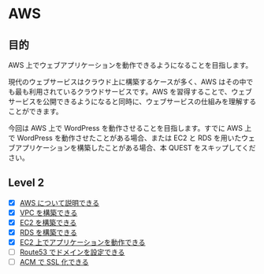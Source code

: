 # AWS

## 目的

AWS 上でウェブアプリケーションを動作できるようになることを目指します。

現代のウェブサービスはクラウド上に構築するケースが多く、AWS はその中でも最も利用されているクラウドサービスです。AWS を習得することで、ウェブサービスを公開できるようになると同時に、ウェブサービスの仕組みを理解することができます。

今回は AWS 上で WordPress を動作させることを目指します。すでに AWS 上で WordPress を動作させたことがある場合、または EC2 と RDS を用いたウェブアプリケーションを構築したことがある場合、本 QUEST をスキップしてください。

## Level 2

- [x] [AWS について説明できる](/quest/technologies/aws/AWS.md)
- [x] [VPC を構築できる](/quest/technologies/aws/VPC.md)
- [x] [EC2 を構築できる](/quest/technologies/aws/EC2.md)
- [x] [RDS を構築できる](/quest/technologies/aws/RDS.md)
- [x] [EC2 上でアプリケーションを動作できる](/quest/technologies/aws/APPLICATION_ON_EC2.md)
- [ ] [Route53 でドメインを設定できる](/quest/technologies/aws/ROUTE53.md)
- [ ] [ACM で SSL 化できる](/quest/technologies/aws/ACM.md)
